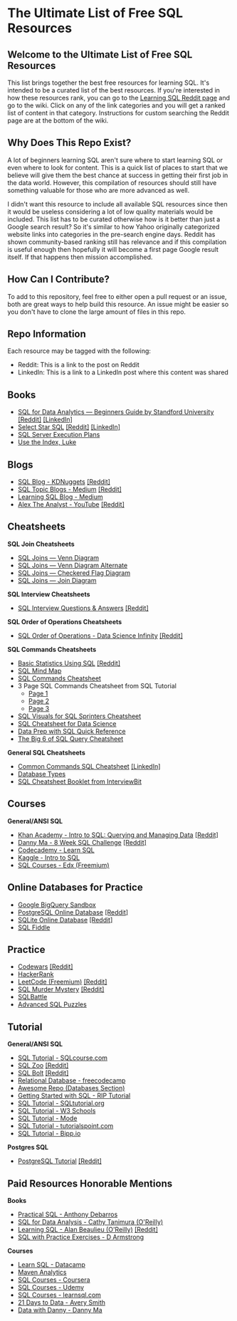 # The Ultimate List of Free SQL Resources

## Welcome to the Ultimate List of Free SQL Resources

This list brings together the best free resources for learning SQL. It's intended to be a curated list of the best resources. If you're interested in how these resources rank, you can go to the [Learning SQL Reddit page](https://www.reddit.com/r/learningsql/wiki/index/) and go to the wiki. Click on any of the link categories and you will get a ranked list of content in that category. Instructions for custom searching the Reddit page are at the bottom of the wiki.

## Why Does This Repo Exist?

A lot of beginners learning SQL aren't sure where to start learning SQL or even where to look for content. This is a quick list of places to start that we believe will give them the best chance at success in getting their first job in the data world. However, this compilation of resources should still have something valuable for those who are more advanced as well.

I didn't want this resource to include all available SQL resources since then it would be useless considering a lot of low quality materials would be included. This list has to be curated otherwise how is it better than just a Google search result? So it's similar to how Yahoo originally categorized website links into categories in the pre-search engine days. Reddit has shown community-based ranking still has relevance and if this compilation is useful enough then hopefully it will become a first page Google result itself. If that happens then mission accomplished.

## How Can I Contribute?

To add to this repository, feel free to either open a pull request or an issue, both are great ways to help build this resource. An issue might be easier so you don't have to clone the large amount of files in this repo.

## Repo Information 

Each resource may be tagged with the following:
* Reddit: This is a link to the post on Reddit
* LinkedIn: This is a link to a LinkedIn post where this content was shared

## Books
- [SQL for Data Analytics — Beginners Guide by Standford University](https://github.com/amartinson193/The_Ultimate_List_of_Free_SQL_Resources/blob/main/Books/SQL%20for%20Data%20Analytics%20by%20Standford%20University.pdf) [[Reddit]](https://www.reddit.com/r/learningsql/comments/utx7w5/sql_for_data_analytics_beginners_guide_by/) [[LinkedIn]](https://www.linkedin.com/feed/update/urn:li:activity:6925857934140715008/?updateEntityUrn=urn%3Ali%3Afs_feedUpdate%3A%28V2%2Curn%3Ali%3Aactivity%3A6925857934140715008%29)
- [Select Star SQL](https://selectstarsql.com/) [[Reddit]](https://www.reddit.com/r/learningsql/comments/ubyl3a/select_star_sql_ebook/) [[LinkedIn]](https://www.linkedin.com/feed/update/urn:li:activity:6942500246333607937)
- [SQL Server Execution Plans](https://www.red-gate.com/simple-talk/books/sql-server-execution-plans-third-edition-by-grant-fritchey/)
- [Use the Index, Luke](https://use-the-index-luke.com/)


## Blogs
- [SQL Blog - KDNuggets](https://www.kdnuggets.com/tag/sql) [[Reddit]](https://www.reddit.com/r/learningsql/comments/utwc4u/kdnuggets_sql_blog/)
- [SQL Topic Blogs - Medium](https://medium.com/tag/sql) [[Reddit]](https://www.reddit.com/r/learningsql/comments/utwfnz/using_tags_to_search_topics_on_medium/)
- [Learning SQL Blog - Medium](https://www.linkedin.com/company/80829250/admin/)
- [Alex The Analyst - YouTube](https://www.youtube.com/c/AlexTheAnalyst) [[Reddit]](https://www.reddit.com/r/learningsql/comments/w2e0gq/alex_the_analyst_youtube_vlog/)

## Cheatsheets

**SQL Join Cheatsheets**
- [SQL Joins — Venn Diagram](https://github.com/amartinson193/The_Ultimate_List_of_Free_SQL_Resources/blob/main/CheatSheets/SQL%20Joins%20Venn%20Diagram.jpeg)
- [SQL Joins — Venn Diagram Alternate](https://github.com/amartinson193/The_Ultimate_List_of_Free_SQL_Resources/blob/main/CheatSheets/SQL%20Joins%20Alternate.png)
- [SQL Joins — Checkered Flag Diagram](https://github.com/amartinson193/SQL_Checkered_Flag_Join_Diagrams)
- [SQL Joins — Join Diagram](https://github.com/amartinson193/The_Ultimate_List_of_Free_SQL_Resources/blob/main/CheatSheets/Join%20Diagram.png)

**SQL Interview Cheatsheets**
- [SQL Interview Questions & Answers](https://github.com/amartinson193/The_Ultimate_List_of_Free_SQL_Resources/blob/main/CheatSheets/SQL%20Interview%20Questions%20%26%20Answers.pdf) [[Reddit]](https://www.reddit.com/r/learningsql/comments/ucgdqd/practice_sql_interview_questions_cheatsheet_from/)

**SQL Order of Operations Cheatsheets**
- [SQL Order of Operations - Data Science Infinity](https://github.com/amartinson193/The_Ultimate_List_of_Free_SQL_Resources/blob/main/CheatSheets/SQL%20Order%20of%20Execution%20-%20Data%20Science%20Infinity.pdf) [[Reddit]](https://www.reddit.com/r/learningsql/comments/ub4umc/sql_order_of_operations_cheatsheet/)

**SQL Commands Cheatsheets**
- [Basic Statistics Using SQL](https://github.com/amartinson193/The_Ultimate_List_of_Free_SQL_Resources/blob/main/CheatSheets/Basic%20Statistics%20Using%20SQL.pdf) [[Reddit]](https://www.reddit.com/r/learningsql/comments/ujutux/basic_statistics_using_sql/)
- [SQL Mind Map](https://github.com/amartinson193/The_Ultimate_List_of_Free_SQL_Resources/blob/main/CheatSheets/SQL%20Mind%20Map.jpeg)
- [SQL Commands Cheatsheet](https://github.com/amartinson193/The_Ultimate_List_of_Free_SQL_Resources/blob/main/CheatSheets/SQL%20Commands%20Cheatsheet.jpeg)
- 3 Page SQL Commands Cheatsheet from SQL Tutorial
  - [Page 1](https://github.com/amartinson193/The_Ultimate_List_of_Free_SQL_Resources/blob/main/CheatSheets/SQL-Cheet-Sheet-1-SQL-Tutorial.png)
  - [Page 2](https://github.com/amartinson193/The_Ultimate_List_of_Free_SQL_Resources/blob/main/CheatSheets/SQL-Cheat-Sheet-2-SQL-Tutorial.png)
  - [Page 3](https://github.com/amartinson193/The_Ultimate_List_of_Free_SQL_Resources/blob/main/CheatSheets/SQL-Cheat-Sheet-3-SQL-Tutorial.png)
- [SQL Visuals for SQL Sprinters Cheatsheet](https://github.com/amartinson193/The_Ultimate_List_of_Free_SQL_Resources/blob/main/CheatSheets/SQL%20Visuals%20for%20SQL%20Sprinters.pdf)
- [SQL Cheatsheet for Data Science](https://github.com/amartinson193/The_Ultimate_List_of_Free_SQL_Resources/blob/main/CheatSheets/SQL%20Cheat%20Sheet%20For%20Data%20Science.pdf)
- [Data Prep with SQL Quick Reference](https://github.com/amartinson193/The_Ultimate_List_of_Free_SQL_Resources/blob/main/CheatSheets/Data%20Prep%20with%20SQL%20-%20Quick%20Reference.jpeg)
- [The Big 6 of SQL Query Cheatsheet](https://github.com/amartinson193/The_Ultimate_List_of_Free_SQL_Resources/blob/main/CheatSheets/The%20Big%206%20of%20SQL%20Querying%20from%20Maven%20Analytics.pdf) 

**General SQL Cheatsheets**
- [Common Commands SQL Cheatsheet](https://github.com/amartinson193/The_Ultimate_List_of_Free_SQL_Resources/blob/main/CheatSheets/SQL%20Cheatsheet%20Compilation.jpeg) [[LinkedIn]](https://www.linkedin.com/feed/update/urn:li:activity:6942167836119154688)
- [Database Types](https://github.com/amartinson193/The_Ultimate_List_of_Free_SQL_Resources/blob/main/CheatSheets/Types%20of%20Databases.jpeg)
- [SQL Cheatsheet Booklet from InterviewBit](https://github.com/amartinson193/The_Ultimate_List_of_Free_SQL_Resources/blob/main/CheatSheets/SQL%20CheatSheet%20InterviewBit.pdf)

## Courses

**General/ANSI SQL**
- [Khan Academy - Intro to SQL: Querying and Managing Data](https://www.khanacademy.org/computing/computer-programming/sql) [[Reddit]](https://www.reddit.com/r/learningsql/comments/umt7dx/khan_academy_intro_to_sql_querying_and_managing/)
- [Danny Ma - 8 Week SQL Challenge](https://8weeksqlchallenge.com/getting-started/) [[Reddit]](https://www.reddit.com/r/learningsql/comments/ujur6y/dannys_diner_sql_challenge_from_danny_mas_8_week/)
- [Codecademy - Learn SQL](https://www.codecademy.com/learn/learn-sql)
- [Kaggle - Intro to SQL](https://www.kaggle.com/learn/intro-to-sql)
- [SQL Courses - Edx (Freemium)](https://www.edx.org/search?q=sql&tab=course)

## Online Databases for Practice
- [Google BigQuery Sandbox](https://cloud.google.com/bigquery/docs/sandbox)
- [PostgreSQL Online Database](https://extendsclass.com/postgresql-online.html) [[Reddit]](https://www.reddit.com/r/learningsql/comments/ue110d/postgres_online_database_to_practice_from/)
- [SQLite Online Database](https://www.sql-practice.com/) [[Reddit]](https://www.reddit.com/r/learningsql/comments/uak7hh/online_database_for_practicing/)
- [SQL Fiddle](http://sqlfiddle.com/)

## Practice
- [Codewars](https://www.codewars.com/) [[Reddit]](https://www.reddit.com/r/learningsql/comments/uag77j/codewars_to_practice_sql/)
- [HackerRank](https://www.hackerrank.com/domains/sql)
- [LeetCode (Freemium)](https://leetcode.com/study-plan/sql/) [[Reddit]](https://www.reddit.com/r/learningsql/comments/ubym4t/leetcode_for_practicing_sql/)
- [SQL Murder Mystery](https://mystery.knightlab.com/) [[Reddit]](https://www.reddit.com/r/learningsql/comments/umt2q5/sql_murder_mystery/)
- [SQLBattle](https://sqlbattle.dev/)
- [Advanced SQL Puzzles](https://advancedsqlpuzzles.com/)

## Tutorial

**General/ANSI SQL**
- [SQL Tutorial - SQLcourse.com](https://www.sqlcourse.com/)
- [SQL Zoo](https://sqlzoo.net/wiki/SQL_Tutorial) [[Reddit]](https://www.reddit.com/r/learningsql/comments/ubyuy8/sqlzoo_tutorial/)
- [SQL Bolt](https://sqlbolt.com/) [[Reddit]](https://www.reddit.com/r/learningsql/comments/ubyvt8/sqlbolt_tutorial/)
- [Relational Database - freecodecamp](https://www.freecodecamp.org/learn/relational-database/)
- [Awesome Repo (Databases Section)](https://github.com/sindresorhus/awesome)
- [Getting Started with SQL - RIP Tutorial](https://riptutorial.com/sql)
- [SQL Tutorial - SQLtutorial.org](https://www.sqltutorial.org/)
- [SQL Tutorial - W3 Schools](https://www.w3schools.com/sql/)
- [SQL Tutorial - Mode](https://mode.com/sql-tutorial/)
- [SQL Tutorial - tutorialspoint.com](https://www.tutorialspoint.com/sql/)
- [SQL Tutorial - Bipp.io](https://bipp.io/sql-tutorial)

**Postgres SQL**
- [PostgreSQL Tutorial](https://www.postgresqltutorial.com/) [[Reddit]](https://www.reddit.com/r/learningsql/comments/ud4fjp/postgresql_tutorial_website/)

## Paid Resources Honorable Mentions

**Books**
- [Practical SQL - Anthony Debarros](https://www.practicalsql.com/)
- [SQL for Data Analysis - Cathy Tanimura (O'Reilly)](https://www.oreilly.com/library/view/sql-for-data/9781492088776/)
- [Learning SQL - Alan Beaulieu (O'Reilly)](https://www.oreilly.com/library/view/learning-sql-3rd/9781492057604/) [[Reddit]](https://www.reddit.com/r/learningsql/comments/utx3e8/learning_sql_book/)
- [SQL with Practice Exercises - D Armstrong](https://www.amazon.com/gp/product/B01CX2B006/ref=x_gr_w_bb_sout?ie=UTF8&tag=x_gr_w_bb_sout-20&linkCode=as2&camp=1789&creative=9325&creativeASIN=B01CX2B006&SubscriptionId=1MGPYB6YW3HWK55XCGG2)

**Courses**
- [Learn SQL - Datacamp](https://www.datacamp.com/learn/sql)
- [Maven Analytics](https://www.mavenanalytics.io/)
- [SQL Courses - Coursera](https://www.coursera.org/search?query=sql&)
- [SQL Courses - Udemy](https://www.udemy.com/courses/search/?src=ukw&q=sql)
- [SQL Courses - learnsql.com](https://learnsql.com/)
- [21 Days to Data - Avery Smith](https://www.datacareerjumpstart.com/21daystodata)
- [Data with Danny - Danny Ma](https://linktr.ee/datawithdanny)
